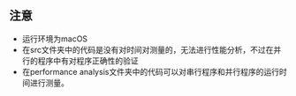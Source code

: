 ## 注意
* 运行环境为macOS
* 在src文件夹中的代码是没有对时间对测量的，无法进行性能分析，不过在并行的程序中有对程序正确性的验证
* 在performance analysis文件夹中的代码可以对串行程序和并行程序的运行时间进行测量。